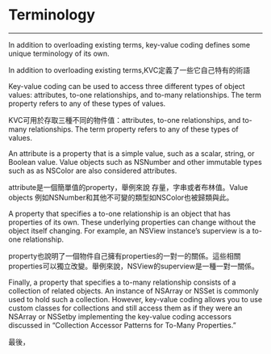 # Terminology

---

In addition to overloading existing terms, key-value coding defines some unique terminology of its own.

In addition to overloading existing terms,KVC定義了一些它自己特有的術語

Key-value coding can be used to access three different types of object values: attributes, to-one relationships, and to-many relationships. The term property refers to any of these types of values.

KVC可用於存取三種不同的物件值：attributes, to-one relationships, and to-many relationships. The term property refers to any of these types of values.

An attribute is a property that is a simple value, such as a scalar, string, or Boolean value. Value objects such as NSNumber and other immutable types such as as NSColor are also considered attributes.

attribute是一個簡單值的property，舉例來說 存量，字串或者布林值。Value objects 例如NSNumber和其他不可變的類型如NSColor也被歸類與此。

A property that specifies a to-one relationship is an object that has properties of its own. These underlying properties can change without the object itself changing. For example, an NSView instance’s superview is a to-one relationship.

property也說明了一個物件自己擁有properties的一對一的關係。這些相關properties可以獨立改變。舉例來說，NSView的superview是一種一對一關係。

Finally, a property that specifies a to-many relationship consists of a collection of related objects. An instance of NSArray or NSSet is commonly used to hold such a collection. However, key-value coding allows you to use custom classes for collections and still access them as if they were an NSArray or NSSetby implementing the key-value coding accessors discussed in “Collection Accessor Patterns for To-Many Properties.”

最後，

